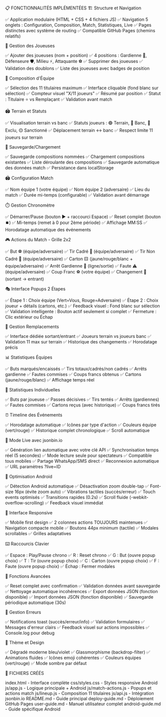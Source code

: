 📋 FONCTIONNALITÉS IMPLÉMENTÉES
🏗️ Structure et Navigation

✅ Application modulaire (HTML + CSS + 4 fichiers JS)
✅ Navigation 5 onglets : Configuration, Composition, Match, Statistiques, Live
✅ Pages distinctes avec système de routing
✅ Compatible GitHub Pages (chemins relatifs)

👥 Gestion des Joueuses

✅ Ajouter des joueuses (nom + position)
✅ 4 positions : Gardienne 🥅, Défenseure 🛡️, Milieu ⚡, Attaquante ⚽
✅ Supprimer des joueuses
✅ Validation des doublons
✅ Liste des joueuses avec badges de position

👥 Composition d'Équipe

✅ Sélection des 11 titulaires maximum
✅ Interface cliquable (fond blanc sur sélection)
✅ Compteur visuel "X/11 joueurs"
✅ Résumé par position
✅ Statut : Titulaire ⭐ vs Remplaçant
✅ Validation avant match

🏟️ Terrain et Statuts

✅ Visualisation terrain vs banc
✅ Statuts joueurs : 🟢 Terrain, 🔵 Banc, 🔴 Exclu, 🟡 Sanctionné
✅ Déplacement terrain ↔ banc
✅ Respect limite 11 joueurs sur terrain

💾 Sauvegarde/Chargement

✅ Sauvegarde compositions nommées
✅ Chargement compositions existantes
✅ Liste déroulante des compositions
✅ Sauvegarde automatique des données match
✅ Persistance dans localStorage

🏟️ Configuration Match

✅ Nom équipe 1 (votre équipe)
✅ Nom équipe 2 (adversaire)
✅ Lieu du match
✅ Durée mi-temps (configurable)
✅ Validation avant démarrage

⏱️ Gestion Chronomètre

✅ Démarrer/Pause (bouton ▶️ + raccourci Espace)
✅ Reset complet (bouton ⏹️)
✅ Mi-temps (remet à 0 pour 2ème période)
✅ Affichage MM:SS
✅ Horodatage automatique des événements

🎮 Actions du Match - Grille 2x2

✅ But ⚽ (équipe/adversaire)
✅ Tir Cadré 🎯 (équipe/adversaire)
✅ Tir Non Cadré 📐 (équipe/adversaire)
✅ Carton 🟨 (jaune/rouge/blanc + équipe/adversaire)
✅ Arrêt Gardienne 🧤 (ligne/sortie)
✅ Faute ⚠️ (équipe/adversaire)
✅ Coup Franc ⚽ (votre équipe)
✅ Changement 🔄 (sortant → entrant)

🎭 Interface Popups 2 Étapes

✅ Étape 1 : Choix équipe (Vert=Vous, Rouge=Adversaire)
✅ Étape 2 : Choix joueur + détails (cartons, etc.)
✅ Feedback visuel : Fond blanc sur sélection
✅ Validation intelligente : Bouton actif seulement si complet
✅ Fermeture : Clic extérieur ou Échap

🔄 Gestion Remplacements

✅ Interface dédiée sortant/entrant
✅ Joueurs terrain vs joueurs banc
✅ Validation 11 max sur terrain
✅ Historique des changements
✅ Horodatage précis

📊 Statistiques Équipes

✅ Buts marqués/encaissés
✅ Tirs totaux/cadrés/non cadrés
✅ Arrêts gardienne
✅ Fautes commises
✅ Coups francs obtenus
✅ Cartons (jaune/rouge/blanc)
✅ Affichage temps réel

👤 Statistiques Individuelles

✅ Buts par joueuse
✅ Passes décisives
✅ Tirs tentés
✅ Arrêts (gardiennes)
✅ Fautes commises
✅ Cartons reçus (avec historique)
✅ Coups francs tirés

⏰ Timeline des Événements

✅ Horodatage automatique
✅ Icônes par type d'action
✅ Couleurs équipe (vert/rouge)
✅ Historique complet chronologique
✅ Scroll automatique

📡 Mode Live avec jsonbin.io

✅ Génération lien automatique avec votre clé API
✅ Synchronisation temps réel (5 secondes)
✅ Mode lecture seule pour spectateurs
✅ Compatible tous mobiles
✅ Partage WhatsApp/SMS direct
✅ Reconnexion automatique
✅ URL paramètres ?live=ID

📱 Optimisation Android

✅ Détection Android automatique
✅ Désactivation zoom double-tap
✅ Font-size 16px (évite zoom auto)
✅ Vibrations tactiles (succès/erreur)
✅ Touch events optimisés
✅ Transitions rapides (0.2s)
✅ Scroll fluide (-webkit-overflow-scrolling)
✅ Feedback visuel immédiat

🎯 Interface Responsive

✅ Mobile first design
✅ 2 colonnes actions TOUJOURS maintenues
✅ Navigation compacte mobile
✅ Boutons 44px minimum (tactile)
✅ Modales scrollables
✅ Grilles adaptatives

⌨️ Raccourcis Clavier

✅ Espace : Play/Pause chrono
✅ R : Reset chrono
✅ G : But (ouvre popup choix)
✅ T : Tir (ouvre popup choix)
✅ C : Carton (ouvre popup choix)
✅ F : Faute (ouvre popup choix)
✅ Échap : Fermer modales

🔧 Fonctions Avancées

✅ Reset complet avec confirmation
✅ Validation données avant sauvegarde
✅ Nettoyage automatique incohérences
✅ Export données JSON (fonction disponible)
✅ Import données JSON (fonction disponible)
✅ Sauvegarde périodique automatique (30s)

🚨 Gestion Erreurs

✅ Notifications toast (succès/erreur/info)
✅ Validation formulaires
✅ Messages d'erreur clairs
✅ Feedback visuel sur actions impossibles
✅ Console.log pour debug

🎨 Thème et Design

✅ Dégradé moderne bleu/violet
✅ Glassmorphisme (backdrop-filter)
✅ Animations fluides
✅ Icônes emoji cohérentes
✅ Couleurs équipes (vert/rouge)
✅ Mode sombre par défaut

📄 FICHIERS CRÉÉS

index.html - Interface complète
css/styles.css - Styles responsive Android
js/app.js - Logique principale + Android
js/match-actions.js - Popups et actions match
js/lineup.js - Composition 11 titulaires
js/api.js - Intégration jsonbin.io
README.md - Guide principal
deploy-guide.md - Déploiement GitHub Pages
user-guide.md - Manuel utilisateur complet
android-guide.md - Guide spécifique Android